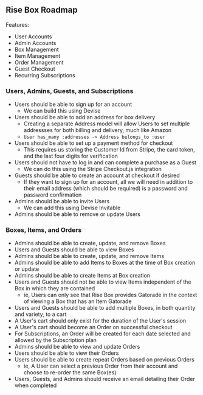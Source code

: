 ## Rise Box Roadmap

Features:

- User Accounts
- Admin Accounts
- Box Management
- Item Management
- Order Management
- Guest Checkout
- Recurring Subscriptions

### Users, Admins, Guests, and Subscriptions

- Users should be able to sign up for an account
    + We can build this using Devise
- Users should be able to add an address for box delivery
    + Creating a separate Address model will allow Users to set multiple addressses for both billing and delivery, much like Amazon
    + ```User has_many :addresses -> Address belongs_to :user```
- Users should be able to set up a payment method for checkout
    + This requires us storing the Customer Id from Stripe, the card token, and the last four digits for verification
- Users should not have to log in and can complete a purchase as a Guest
    + We can do this using the Stripe Checkout.js integration
- Guests should be able to create an account at checkout if desired
    + If they want to sign up for an account, all we will need in addition to their email address (which should be required) is a password and password confirmation
- Admins should be able to invite Users
    + We can add this using Devise Invitable
- Admins should be able to remove or update Users

### Boxes, Items, and Orders

- Admins should be able to create, update, and remove Boxes
- Users and Guests should be able to view Boxes
- Admins should be able to create, update, and remove Items
- Admins should be able to add Items to Boxes at the time of Box creation or update
- Admins should be able to create Items at Box creation
- Users and Guests should not be able to view Items independent of the Box in which they are contained
    + ie, Users can only see that Rise Box provides Gatorade in the context of viewing a Box that has an Item Gatorade
- Users and Guests should be able to add multiple Boxes, in both quantity and variety, to a cart
- A User's cart should only exist for the duration of the User's session
- A User's cart should become an Order on successful checkout
- For Subscriptions, an Order will be created for each date selected and allowed by the Subscription plan
- Admins should be able to view and update Orders
- Users should be able to view their Orders
- Users should be able to create repeat Orders based on previous Orders
    + ie, A User can select a previous Order from their account and choose to re-order the same Box(es)
- Users, Guests, and Admins should receive an email detailing their Order when completed